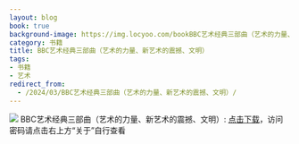 ```yaml
---
layout: blog
book: true
background-image: https://img.locyoo.com/bookBBC艺术经典三部曲（艺术的力量、新艺术的震撼、文明）.jpg
category: 书籍
title: BBC艺术经典三部曲（艺术的力量、新艺术的震撼、文明）
tags:
- 书籍
- 艺术
redirect_from:
  - /2024/03/BBC艺术经典三部曲（艺术的力量、新艺术的震撼、文明）/
---
```

![](https://img.locyoo.com/bookBBC艺术经典三部曲（艺术的力量、新艺术的震撼、文明）.jpg)
BBC艺术经典三部曲（艺术的力量、新艺术的震撼、文明）: <a name = "ref1" href="https://url18.ctfile.com/f/50983618-1357862564-936c51?p=3619">点击下载</a>，访问密码请点击右上方“关于”自行查看